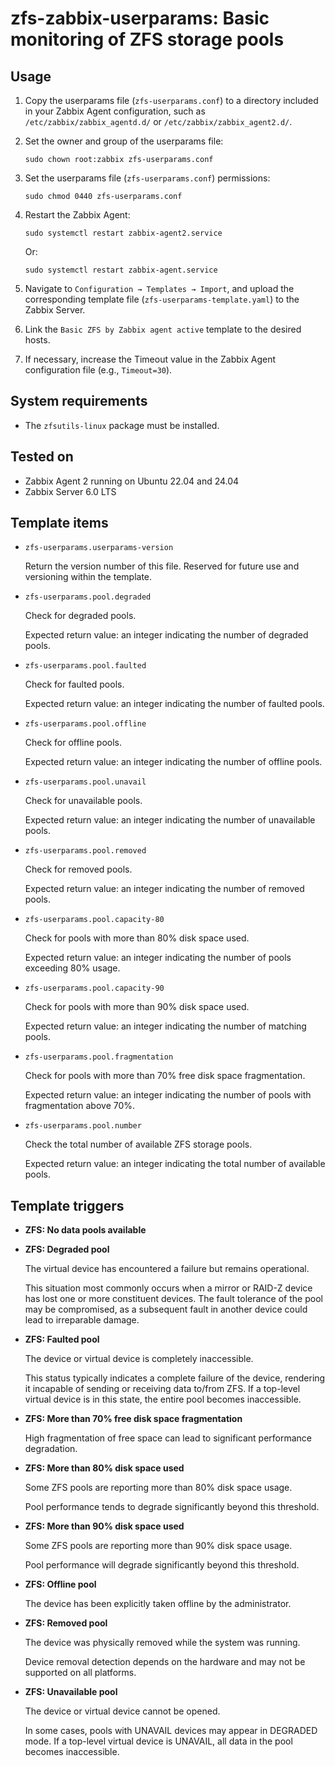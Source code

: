 # zfs-zabbix-userparams: Basic monitoring of ZFS storage pools

## Usage

1. Copy the userparams file (`zfs-userparams.conf`) to a directory included in your Zabbix Agent configuration, such as `/etc/zabbix/zabbix_agentd.d/` or `/etc/zabbix/zabbix_agent2.d/`.

2. Set the owner and group of the userparams file:

   ```shell
   sudo chown root:zabbix zfs-userparams.conf
   ```

3. Set the userparams file (`zfs-userparams.conf`) permissions:

   ```shell
   sudo chmod 0440 zfs-userparams.conf
   ```

4. Restart the Zabbix Agent:

   ```shell
   sudo systemctl restart zabbix-agent2.service
   ```

   Or:

   ```shell
   sudo systemctl restart zabbix-agent.service
   ```

5. Navigate to `Configuration → Templates → Import`, and upload the corresponding template file (`zfs-userparams-template.yaml`) to the Zabbix Server.

6. Link the `Basic ZFS by Zabbix agent active` template to the desired hosts.

7. If necessary, increase the Timeout value in the Zabbix Agent configuration file (e.g., `Timeout=30`).

## System requirements

- The `zfsutils-linux` package must be installed.

## Tested on

- Zabbix Agent 2 running on Ubuntu 22.04 and 24.04
- Zabbix Server 6.0 LTS

## Template items

- `zfs-userparams.userparams-version`

   Return the version number of this file. Reserved for future use and versioning within the template.

- `zfs-userparams.pool.degraded`

   Check for degraded pools.

   Expected return value: an integer indicating the number of degraded pools.

- `zfs-userparams.pool.faulted`

   Check for faulted pools.

   Expected return value: an integer indicating the number of faulted pools.

- `zfs-userparams.pool.offline`

   Check for offline pools.

   Expected return value: an integer indicating the number of offline pools.

- `zfs-userparams.pool.unavail`

   Check for unavailable pools.

   Expected return value: an integer indicating the number of unavailable pools.

- `zfs-userparams.pool.removed`

   Check for removed pools.

   Expected return value: an integer indicating the number of removed pools.

- `zfs-userparams.pool.capacity-80`

   Check for pools with more than 80% disk space used.

   Expected return value: an integer indicating the number of pools exceeding 80% usage.

- `zfs-userparams.pool.capacity-90`

   Check for pools with more than 90% disk space used.

   Expected return value: an integer indicating the number of matching pools.

- `zfs-userparams.pool.fragmentation`

   Check for pools with more than 70% free disk space fragmentation.

   Expected return value: an integer indicating the number of pools with fragmentation above 70%.

- `zfs-userparams.pool.number`

   Check the total number of available ZFS storage pools.

   Expected return value: an integer indicating the total number of available pools.

## Template triggers

- **ZFS: No data pools available**

- **ZFS: Degraded pool**

  The virtual device has encountered a failure but remains operational.

  This situation most commonly occurs when a mirror or RAID-Z device has lost one or more constituent devices. The fault tolerance of the pool may be compromised, as a subsequent fault in another device could lead to irreparable damage.

- **ZFS: Faulted pool**

  The device or virtual device is completely inaccessible.

  This status typically indicates a complete failure of the device, rendering it incapable of sending or receiving data to/from ZFS. If a top-level virtual device is in this state, the entire pool becomes inaccessible.

- **ZFS: More than 70% free disk space fragmentation**

  High fragmentation of free space can lead to significant performance degradation.

- **ZFS: More than 80% disk space used**

  Some ZFS pools are reporting more than 80% disk space usage.

  Pool performance tends to degrade significantly beyond this threshold.

- **ZFS: More than 90% disk space used**

  Some ZFS pools are reporting more than 90% disk space usage.

  Pool performance will degrade significantly beyond this threshold.

- **ZFS: Offline pool**

  The device has been explicitly taken offline by the administrator.

- **ZFS: Removed pool**

  The device was physically removed while the system was running.

  Device removal detection depends on the hardware and may not be supported on all platforms.

- **ZFS: Unavailable pool**

  The device or virtual device cannot be opened.

  In some cases, pools with UNAVAIL devices may appear in DEGRADED mode. If a top-level virtual device is UNAVAIL, all data in the pool becomes inaccessible.
